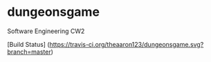 # dungeonsgame
Software Engineering CW2


[Build Status] (https://travis-ci.org/theaaron123/dungeonsgame.svg?branch=master)
